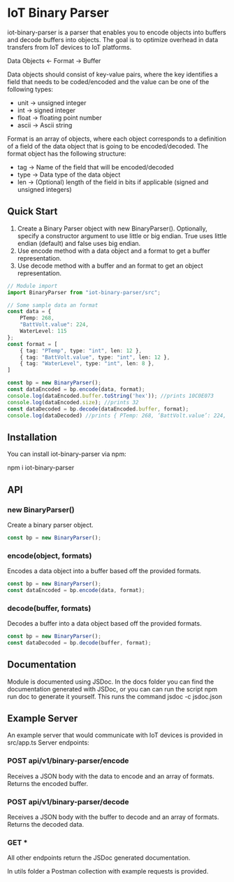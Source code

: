 # IoT Binary Parser

iot-binary-parser is a parser that enables you to encode objects into buffers and decode buffers into objects.
The goal is to optimize overhead in data transfers from IoT devices to IoT platforms.

Data Objects <- Format -> Buffer

Data objects should consist of key-value pairs, where the key identifies a field that needs to be coded/encoded and the value can be one of the following types:

* unit -> unsigned integer
* int -> signed integer
* float -> floating point number
* ascii -> Ascii string

Format is an array of objects, where each object corresponds to a definition of a field of the data object that is going to be encoded/decoded. The format object has the following structure:

* tag -> Name of the field that will be encoded/decoded
* type -> Data type of the data object
* len -> (Optional) length of the field in bits if applicable (signed and unsigned integers)

## Quick Start

1. Create a Binary Parser object with new BinaryParser(). Optionally, specify a constructor argument to use little or big endian. True uses little endian (default) and false uses big endian.
2. Use encode method with a data object and a format to get a buffer representation.
3. Use decode method with a buffer and an format to get an object representation.

``` typescript
// Module import
import BinaryParser from "iot-binary-parser/src";

// Some sample data an format
const data = {
    PTemp: 268,
    "BattVolt.value": 224,
    WaterLevel: 115
};
const format = [
    { tag: "PTemp", type: "int", len: 12 },
    { tag: "BattVolt.value", type: "int", len: 12 },
    { tag: "WaterLevel", type: "int", len: 8 },
]

const bp = new BinaryParser();
const dataEncoded = bp.encode(data, format);
console.log(dataEncoded.buffer.toString('hex')); //prints 10C0E073
console.log(dataEncoded.size); //prints 32
const dataDecoded = bp.decode(dataEncoded.buffer, format);
console.log(dataDecoded) //prints { PTemp: 268, ‘BattVolt.value’: 224, WaterLevel: 115 }

```

## Installation
You can install iot-binary-parser via npm:

npm i iot-binary-parser

## API

### new BinaryParser()
Create a binary parser object.

``` typescript
const bp = new BinaryParser();
```

### encode(object, formats)
Encodes a data object into a buffer based off the provided formats.
``` typescript
const bp = new BinaryParser();
const dataEncoded = bp.encode(data, format);
```

### decode(buffer, formats)
Decodes a buffer into a data object based off the provided formats.
``` typescript
const bp = new BinaryParser();
const dataDecoded = bp.decode(buffer, format);
```

## Documentation

Module is documented using JSDoc. In the docs folder you can find the documentation generated with JSDoc, or you can can run the script npm run doc to generate it yourself. This runs the command jsdoc -c jsdoc.json

## Example Server

An example server that would communicate with IoT devices is provided in src/app.ts
Server endpoints:

### POST api/v1/binary-parser/encode
Receives a JSON body with the data to encode and an array of formats. Returns the encoded buffer.

### POST api/v1/binary-parser/decode
Receives a JSON body with the buffer to decode and an array of formats. Returns the decoded data.

### GET * 
All other endpoints return the JSDoc generated documentation.

In utils folder a Postman collection with example requests is provided.
